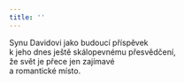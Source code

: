 ```yaml
---
title: ''
---
```


Synu Davidovi jako budoucí příspěvek  
k jeho dnes ještě skálopevnému přesvědčení,  
že svět je přece jen zajímavé  
a romantické místo.
